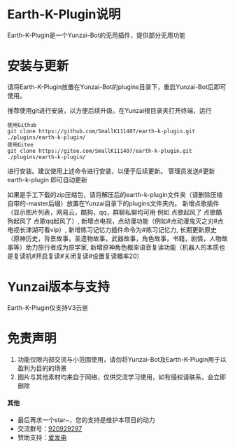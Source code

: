 # Earth-K-Plugin说明

Earth-K-Plugin是一个Yunzai-Bot的无用插件，提供部分无用功能

# 安装与更新

请将Earth-K-Plugin放置在Yunzai-Bot的plugins目录下，重启Yunzai-Bot后即可使用。

推荐使用git进行安装，以方便后续升级。在Yunzai根目录夹打开终端，运行
```
使用Github
git clone https://github.com/SmallK111407/earth-k-plugin.git ./plugins/earth-k-plugin/
使用Gitee
git clone https://gitee.com/SmallK111407/earth-k-plugin.git ./plugins/earth-k-plugin/
```
进行安装。建议使用上述命令进行安装，以便于后续更新。 管理员发送#更新earth-k-plugin 即可自动更新

如果是手工下载的zip压缩包，请将解压后的earth-k-plugin文件夹（请删除压缩自带的-master后缀）放置在Yunzai目录下的plugins文件夹内。
新增点歌插件（显示图片列表，网易云，酷狗，qq，群聊私聊均可用 例如 点歌起风了 点歌酷狗起风了 点歌qq起风了）,
        新增点电视，点动漫功能（例如#点动漫鬼灭之刃#点电视长津湖可看vip）,
        新增练习记忆力插件命令为#练习记忆力,
        长期更新原史（原神历史，背景故事，圣遗物故事，武器故事，角色故事，书籍，剧情，人物故事等）助力旅行者成为原学家,
        新增原神角色概率语音复读功能（机器人的本质也是复读机#开启复读#关闭复读#设置复读概率20）
# Yunzai版本与支持

Earth-K-Plugin仅支持V3云崽

# 免责声明

1. 功能仅限内部交流与小范围使用，请勿将Yunzai-Bot及Earth-K-Plugin用于以盈利为目的的场景
2. 图片与其他素材均来自于网络，仅供交流学习使用，如有侵权请联系，会立即删除

#### 其他
* 最后再求一个star~，您的支持是维护本项目的动力
* 交流群号：[920929297](https://jq.qq.com/?_wv=1027&k=x1lZFEQ2)
* 赞助支持：[爱发电](https://afdian.net/a/SunRyK)

